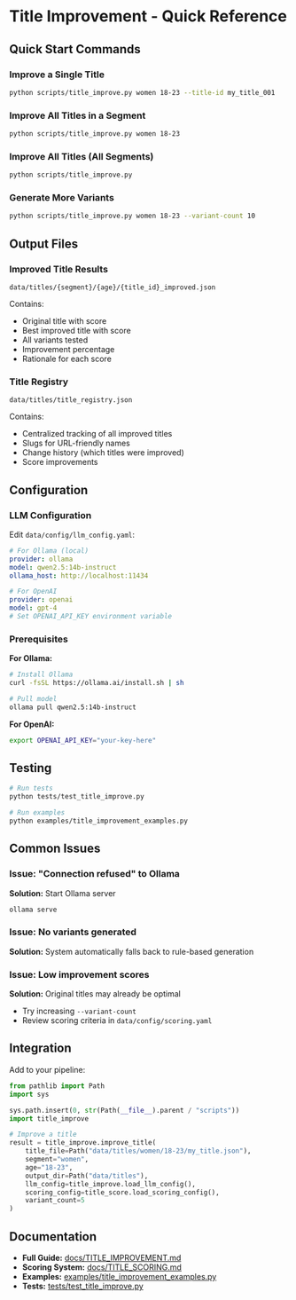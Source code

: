 # Title Improvement - Quick Reference

## Quick Start Commands

### Improve a Single Title
```bash
python scripts/title_improve.py women 18-23 --title-id my_title_001
```

### Improve All Titles in a Segment
```bash
python scripts/title_improve.py women 18-23
```

### Improve All Titles (All Segments)
```bash
python scripts/title_improve.py
```

### Generate More Variants
```bash
python scripts/title_improve.py women 18-23 --variant-count 10
```

## Output Files

### Improved Title Results
```
data/titles/{segment}/{age}/{title_id}_improved.json
```

Contains:
- Original title with score
- Best improved title with score
- All variants tested
- Improvement percentage
- Rationale for each score

### Title Registry
```
data/titles/title_registry.json
```

Contains:
- Centralized tracking of all improved titles
- Slugs for URL-friendly names
- Change history (which titles were improved)
- Score improvements

## Configuration

### LLM Configuration
Edit `data/config/llm_config.yaml`:

```yaml
# For Ollama (local)
provider: ollama
model: qwen2.5:14b-instruct
ollama_host: http://localhost:11434

# For OpenAI
provider: openai
model: gpt-4
# Set OPENAI_API_KEY environment variable
```

### Prerequisites

**For Ollama:**
```bash
# Install Ollama
curl -fsSL https://ollama.ai/install.sh | sh

# Pull model
ollama pull qwen2.5:14b-instruct
```

**For OpenAI:**
```bash
export OPENAI_API_KEY="your-key-here"
```

## Testing

```bash
# Run tests
python tests/test_title_improve.py

# Run examples
python examples/title_improvement_examples.py
```

## Common Issues

### Issue: "Connection refused" to Ollama
**Solution:** Start Ollama server
```bash
ollama serve
```

### Issue: No variants generated
**Solution:** System automatically falls back to rule-based generation

### Issue: Low improvement scores
**Solution:** Original titles may already be optimal
- Try increasing `--variant-count`
- Review scoring criteria in `data/config/scoring.yaml`

## Integration

Add to your pipeline:
```python
from pathlib import Path
import sys

sys.path.insert(0, str(Path(__file__).parent / "scripts"))
import title_improve

# Improve a title
result = title_improve.improve_title(
    title_file=Path("data/titles/women/18-23/my_title.json"),
    segment="women",
    age="18-23",
    output_dir=Path("data/titles"),
    llm_config=title_improve.load_llm_config(),
    scoring_config=title_score.load_scoring_config(),
    variant_count=5
)
```

## Documentation

- **Full Guide:** [docs/TITLE_IMPROVEMENT.md](../docs/TITLE_IMPROVEMENT.md)
- **Scoring System:** [docs/TITLE_SCORING.md](../docs/TITLE_SCORING.md)
- **Examples:** [examples/title_improvement_examples.py](../examples/title_improvement_examples.py)
- **Tests:** [tests/test_title_improve.py](../tests/test_title_improve.py)
